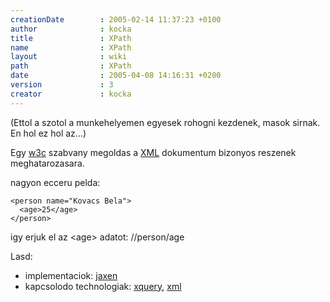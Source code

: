 ```yaml
---
creationDate        : 2005-02-14 11:37:23 +0100 
author              : kocka 
title               : XPath 
name                : XPath 
layout              : wiki 
path                : XPath 
date                : 2005-04-08 14:16:31 +0200 
version             : 3 
creator             : kocka 
---
```

(Ettol a szotol a munkehelyemen egyesek rohogni kezdenek, masok sirnak. En hol ez hol az...)

Egy [w3c](w3c.html) szabvany megoldas a [XML](XML.html) dokumentum bizonyos reszenek meghatarozasara.

nagyon ecceru pelda:
```
<person name="Kovacs Bela">
  <age>25</age>
</person>
```

igy erjuk el az &lt;age&gt; adatot: //person/age

Lasd: 

*   implementaciok: [jaxen](jaxen.html)
*   kapcsolodo technologiak: [xquery](XQuery.html), [xml](XML.html)
